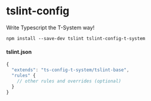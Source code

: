 # tslint-config
Write Typescript the T-System way!

```
npm install --save-dev tslint tslint-config-t-system
```

#### tslint.json
```js
{
  "extends": "ts-config-t-system/tslint-base",
  "rules" {
    // other rules and overrides (optional)
  }
}
```
